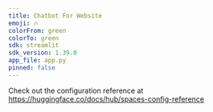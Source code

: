 ```yaml
---
title: Chatbot For Website
emoji: 🔥
colorFrom: green
colorTo: green
sdk: streamlit
sdk_version: 1.39.0
app_file: app.py
pinned: false
---
```


Check out the configuration reference at https://huggingface.co/docs/hub/spaces-config-reference
